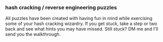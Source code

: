 ### hash cracking / reverse engineering puzzles 
All puzzles have been created with having fun in mind while exercising some of your hash cracking wizardry. If you get stuck, take a step or two back and see what hints you may have missed. Still stuck? DM me and I'll send you the walkthrough. 
